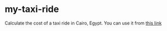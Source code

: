 my-taxi-ride
============

Calculate the cost of a taxi ride in Cairo, Egypt. You can use it from [this link](http://mtayseer.github.io/my-taxi-ride)

